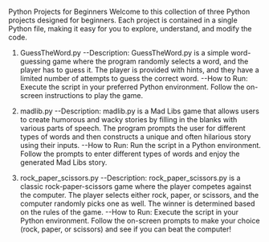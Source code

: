 Python Projects for Beginners
Welcome to this collection of three Python projects designed for beginners. Each project is contained in a single Python file, making it easy for you to explore, understand, and modify the code.

1. GuessTheWord.py
--Description:
GuessTheWord.py is a simple word-guessing game where the program randomly selects a word, and the player has to guess it. The player is provided with hints, and they have a limited number of attempts to guess the correct word.
--How to Run:
Execute the script in your preferred Python environment. Follow the on-screen instructions to play the game.

2. madlib.py
--Description:
madlib.py is a Mad Libs game that allows users to create humorous and wacky stories by filling in the blanks with various parts of speech. The program prompts the user for different types of words and then constructs a unique and often hilarious story using their inputs.
--How to Run:
Run the script in a Python environment. Follow the prompts to enter different types of words and enjoy the generated Mad Libs story.

3. rock_paper_scissors.py
--Description:
rock_paper_scissors.py is a classic rock-paper-scissors game where the player competes against the computer. The player selects either rock, paper, or scissors, and the computer randomly picks one as well. The winner is determined based on the rules of the game.
--How to Run:
Execute the script in your Python environment. Follow the on-screen prompts to make your choice (rock, paper, or scissors) and see if you can beat the computer!
